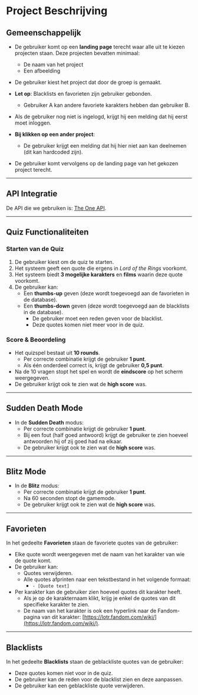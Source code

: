 # Project Beschrijving

## Gemeenschappelijk

- De gebruiker komt op een **landing page** terecht waar alle uit te kiezen projecten staan. Deze projecten bevatten minimaal:
  - De naam van het project
  - Een afbeelding

- De gebruiker kiest het project dat door de groep is gemaakt.

- **Let op**: Blacklists en favorieten zijn gebruiker gebonden.
  - Gebruiker A kan andere favoriete karakters hebben dan gebruiker B.

- Als de gebruiker nog niet is ingelogd, krijgt hij een melding dat hij eerst moet inloggen.

- **Bij klikken op een ander project**:
  - De gebruiker krijgt een melding dat hij hier niet aan kan deelnemen (dit kan hardcoded zijn).

- De gebruiker komt vervolgens op de landing page van het gekozen project terecht.

---

## API Integratie

De API die we gebruiken is: [The One API](https://the-one-api.dev/documentation).

---

## Quiz Functionaliteiten

### Starten van de Quiz

1. De gebruiker kiest om de quiz te starten.
2. Het systeem geeft een quote die ergens in *Lord of the Rings* voorkomt.
3. Het systeem biedt **3 mogelijke karakters** en **films** waarin deze quote voorkomt.
4. De gebruiker kan:
   - Een **thumbs-up** geven (deze wordt toegevoegd aan de favorieten in de database).
   - Een **thumbs-down** geven (deze wordt toegevoegd aan de blacklists in de database).
     - De gebruiker moet een reden geven voor de blacklist.
     - Deze quotes komen niet meer voor in de quiz.

### Score & Beoordeling

- Het quizspel bestaat uit **10 rounds**.
  - Per correcte combinatie krijgt de gebruiker **1 punt**.
  - Als één onderdeel correct is, krijgt de gebruiker **0,5 punt**.
- Na de 10 vragen stopt het spel en wordt de **eindscore** op het scherm weergegeven.
- De gebruiker krijgt ook te zien wat de **high score** was.

---

## Sudden Death Mode

- In de **Sudden Death** modus:
  - Per correcte combinatie krijgt de gebruiker **1 punt**.
  - Bij een fout (half goed antwoord) krijgt de gebruiker te zien hoeveel antwoorden hij of zij goed had na elkaar.
  - De gebruiker krijgt ook te zien wat de **high score** was.

---

## Blitz Mode

- In de **Blitz** modus:
  - Per correcte combinatie krijgt de gebruiker **1 punt**.
  - Na 60 seconden stopt de gamemode.
  - De gebruiker krijgt ook te zien wat de **high score** was.

---

## Favorieten

In het gedeelte **Favorieten** staan de favoriete quotes van de gebruiker:

- Elke quote wordt weergegeven met de naam van het karakter van wie de quote komt.
- De gebruiker kan:
  - Quotes verwijderen.
  - Alle quotes afprinten naar een tekstbestand in het volgende formaat:
    - `- [Quote text]`
- Per karakter kan de gebruiker zien hoeveel quotes dit karakter heeft.
  - Als je op de karakternaam klikt, krijg je enkel de quotes van dit specifieke karakter te zien.
  - De naam van het karakter is ook een hyperlink naar de Fandom-pagina van dit karakter: [https://lotr.fandom.com/wiki/](https://lotr.fandom.com/wiki/).

---

## Blacklists

In het gedeelte **Blacklists** staan de geblackliste quotes van de gebruiker:

- Deze quotes komen niet voor in de quiz.
- De gebruiker kan de reden voor de blacklist zien en deze aanpassen.
- De gebruiker kan een geblackliste quote verwijderen.
